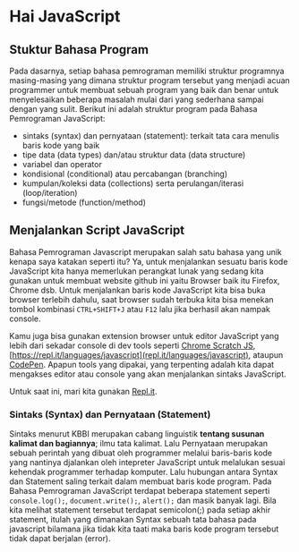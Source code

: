 # Hai JavaScript

## Stuktur Bahasa Program

Pada dasarnya, setiap bahasa pemrograman memiliki struktur programnya masing-masing yang dimana struktur program tersebut yang menjadi acuan programmer untuk membuat sebuah program yang baik dan benar untuk menyelesaikan beberapa masalah mulai dari yang sederhana sampai dengan yang sulit. Berikut ini adalah struktur program pada Bahasa Pemrograman JavaScript:

- sintaks (syntax) dan pernyataan (statement): terkait tata cara menulis baris kode yang baik
- tipe data (data types) dan/atau struktur data (data structure)
- variabel dan operator
- kondisional (conditional) atau percabangan (branching)
- kumpulan/koleksi data (collections) serta perulangan/iterasi (loop/iteration)
- fungsi/metode (function/method)

## Menjalankan Script JavaScript

Bahasa Pemrograman Javascript merupakan salah satu bahasa yang unik kenapa saya katakan seperti itu? Ya, untuk menjalankan sesuatu baris kode JavaScript kita hanya memerlukan perangkat lunak yang sedang kita gunakan untuk membuat website github ini yaitu Browser baik itu Firefox, Chrome dsb. Untuk menjalankan baris kode JavaScript kita bisa buka browser terlebih dahulu, saat browser sudah terbuka kita bisa menekan tombol kombinasi `CTRL+SHIFT+J` atau `F12` lalu jika berhasil akan nampak console.

Kamu juga bisa gunakan extension browser untuk editor JavaScript yang lebih dari sekadar console di dev tools seperti [Chrome Scratch JS](https://chrome.google.com/webstore/detail/scratch-js/alploljligeomonipppgaahpkenfnfkn), [https://repl.it/languages/javascript](repl.it/languages/javascript), ataupun [CodePen](https://codepen.io). Apapun tools yang dipakai, yang terpenting adalah kita dapat mengakses editor atau console yang akan menjalankan sintaks JavaScript.

Untuk saat ini, mari kita gunakan [Repl.it](https://repl.it/languages/javascript).

### Sintaks (Syntax) dan Pernyataan (Statement)
Sintaks menurut KBBI merupakan cabang linguistik **tentang susunan kalimat dan bagiannya**; ilmu tata kalimat. Lalu Pernyataan merupakan sebuah perintah yang dibuat oleh programmer melalui baris-baris kode yang nantinya djalankan oleh intepreter JavaScript untuk melalukan sesuai kehendak programmer terhadap komputer. Lalu hubungan antara Syntax dan Statement saling terkait dalam membuat baris kode program. Pada Bahasa Pemrograman JavaScript terdapat beberapa statement seperti `console.log();`, `document.write();`, `alert();` dan masik banyak lagi. Bila kita melihat statement tersebut terdapat semicolon(;) pada setiap akhir statement, itulah yang dimanakan Syntax sebuah tata bahasa pada javascript bilamana jika tidak kita taati maka baris kode program tersebut tidak dapat berjalan (error).
